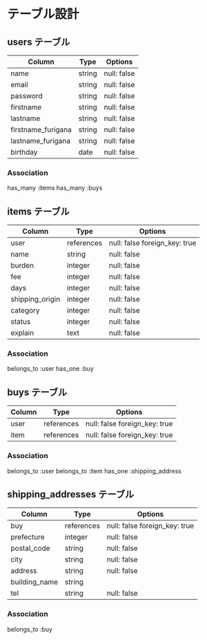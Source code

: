 # テーブル設計

## users テーブル

| Column    | Type   | Options     |
| ------    | ----   | -------     |
| name      | string | null: false |
| email     | string | null: false |
| password  | string | null: false |
| firstname | string | null: false |
| lastname  | string | null: false |
| firstname_furigana  | string | null: false |
| lastname_furigana   | string | null: false |
| birthday  | date    | null: false |


### Association
has_many :items
has_many :buys


 ## items テーブル
 
| Column                     | Type   | Options                          |
| -------------------------  | ----   | -------------------------------- |
| user                       | references | null: false foreign_key: true|
| name                       | string  | null: false |
| burden                     | integer | null: false |
| fee                        | integer | null: false |
| days                       | integer | null: false |
| shipping_origin            | integer | null: false |
| category                   | integer | null: false |
| status                     | integer | null: false |
| explain                    | text    | null: false |

### Association
belongs_to :user
has_one :buy


## buys テーブル

| Column        | Type   | Options                              |
| ------        | ----   | -----------------------------------  |
| user          | references | null: false foreign_key: true |
| item          | references | null: false foreign_key: true |


### Association
belongs_to :user
belongs_to :item
has_one :shipping_address


## shipping_addresses テーブル
| Column        | Type   | Options                           |
| --------------| ----   | -------------------------------   |
| buy           | references | null: false foreign_key: true |
| prefecture    | integer | null: false |
| postal_code   | string  | null: false |
| city          | string  | null: false |
| address       | string  | null: false |
| building_name | string  |             |
| tel           | string  | null: false |

### Association
belongs_to :buy
